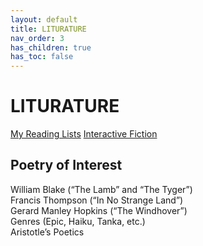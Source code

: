 ```yaml
---
layout: default
title: LITURATURE
nav_order: 3
has_children: true
has_toc: false
---
```

# LITURATURE

[My Reading Lists](reading_lists)
[Interactive Fiction](interactive_fiction)

## Poetry of Interest
William Blake (“The Lamb” and “The Tyger”)  
Francis Thompson (“In No Strange Land”)  
Gerard Manley Hopkins (“The Windhover”)  
Genres (Epic, Haiku, Tanka, etc.)  
Aristotle’s Poetics  